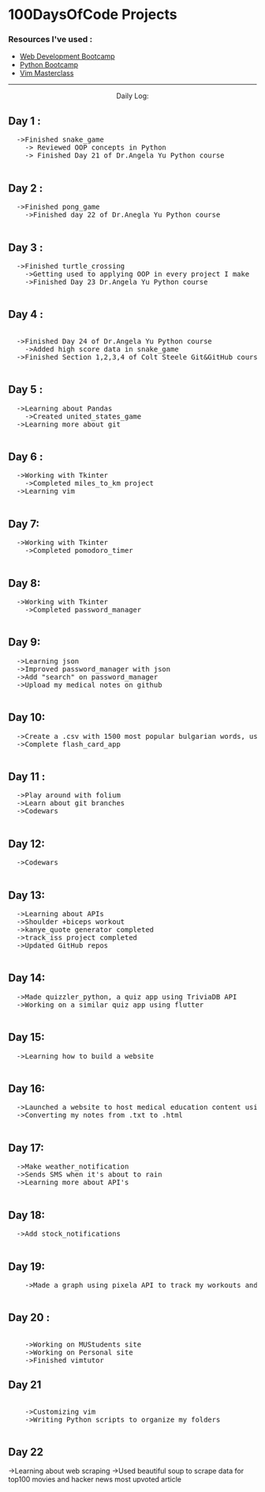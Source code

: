 
<h1>100DaysOfCode Projects</h1>
<h3>Resources I've used :</h3> 
  <ul>
        <li><a href="https://www.udemy.com/course/the-complete-web-development-bootcamp/">Web Development Bootcamp</a></li>
        <li><a href="https://www.udemy.com/course/100-days-of-code/">Python Bootcamp</a></li>
        <li><a href="https://www.udemy.com/course/vim-commands-cheat-sheet/">Vim Masterclass</a></li>
    </ul>
<hr size=3 noshade>


<p align="center">
    Daily Log:
</p>
<h2> Day 1 :</h2>
<pre>
  ->Finished snake_game
    -> Reviewed OOP concepts in Python
    -> Finished Day 21 of Dr.Angela Yu Python course
    </pre>
<h2>Day 2 :</h2>
<pre>
  ->Finished pong_game
    ->Finished day 22 of Dr.Anegla Yu Python course
    </pre>
<h2>Day 3 :</h2>
<pre>
  ->Finished turtle_crossing 
    ->Getting used to applying OOP in every project I make
    ->Finished Day 23 Dr.Angela Yu Python course
    </pre>

<h2>Day 4 :</h2> 
<pre>   
  ->Finished Day 24 of Dr.Angela Yu Python course
    ->Added high score data in snake_game 
  ->Finished Section 1,2,3,4 of Colt Steele Git&GitHub course
  </pre>
<h2>Day 5 :</h2>
<pre>
  ->Learning about Pandas
    ->Created united_states_game 
  ->Learning more about git
  </pre>

<h2>Day 6 : </h2>
<pre>
  ->Working with Tkinter
    ->Completed miles_to_km project
  ->Learning vim
  </pre>
  
<h2>Day 7:</h2>
<pre>
  ->Working with Tkinter
    ->Completed pomodoro_timer
    </pre>
<h2>Day 8:</h2>
<pre>
  ->Working with Tkinter
    ->Completed password_manager
    </pre>
<h2>Day 9:</h2>
<pre>
  ->Learning json
  ->Improved password_manager with json
  ->Add "search" on password_manager
  ->Upload my medical notes on github
  </pre>
<h2>Day 10:</h2>
<pre>
  ->Create a .csv with 1500 most popular bulgarian words, used to make an anki deck
  ->Complete flash_card_app
  </pre>
<h2>Day 11 :</h2>
<pre>
  ->Play around with folium
  ->Learn about git branches
  ->Codewars
  </pre>
<h2>Day 12:</h2>
<pre>
  ->Codewars
  </pre>
<h2>Day 13:</h2>
<pre>
  ->Learning about APIs
  ->Shoulder +biceps workout
  ->kanye_quote generator completed
  ->track_iss project completed
  ->Updated GitHub repos
  </pre>
<h2>Day 14:</h2>
<pre>
  ->Made quizzler_python, a quiz app using TriviaDB API
  ->Working on a similar quiz app using flutter 
  </pre>
<h2>Day 15:</h2>
<pre>
  ->Learning how to build a website
  </pre>
<h2>Day 16:</h2>
<pre>
  ->Launched a website to host medical education content using github
  ->Converting my notes from .txt to .html 
  </pre>
<h2>Day 17:</h2>
<pre>
  ->Make weather_notification
  ->Sends SMS when it's about to rain
  ->Learning more about API's
  </pre>
<h2>Day 18:</h2>
<pre>
  ->Add stock_notifications 
  </pre>
<h2>Day 19:</h2>
<pre>
	->Made a graph using pixela API to track my workouts and time spent in the gym
    </pre>
<h2>Day 20 :</h2>
<pre>   
	->Working on MUStudents site
	->Working on Personal site
	->Finished vimtutor
</pre>
<h2>Day 21</h2>
<pre> 
    ->Customizing vim
    ->Writing Python scripts to organize my folders
    </pre>
<h2>Day 22</h2>
  ->Learning about web scraping
  ->Used beautiful soup to scrape data for top100 movies and hacker news most upvoted article
